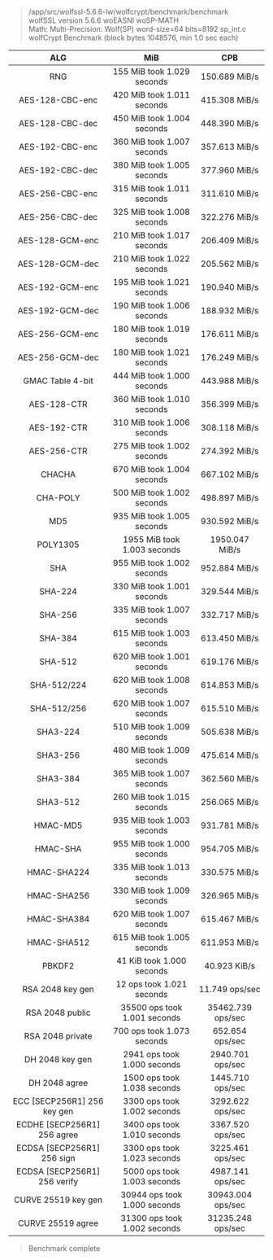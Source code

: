 > /app/src/wolfssl-5.6.6-lw/wolfcrypt/benchmark/benchmark  
> wolfSSL version 5.6.6 woEASNI woSP-MATH  
> Math:   Multi-Precision: Wolf(SP) word-size=64 bits=8192 sp_int.c  
> wolfCrypt Benchmark (block bytes 1048576, min 1.0 sec each)  

| ALG | MiB | CPB |
|:---:|:---:|:---:|
| RNG                             |   155 MiB took 1.029 seconds |     150.689 MiB/s |
| AES-128-CBC-enc                 |   420 MiB took 1.011 seconds |     415.308 MiB/s |
| AES-128-CBC-dec                 |   450 MiB took 1.004 seconds |     448.390 MiB/s |
| AES-192-CBC-enc                 |   360 MiB took 1.007 seconds |     357.613 MiB/s |
| AES-192-CBC-dec                 |   380 MiB took 1.005 seconds |     377.960 MiB/s |
| AES-256-CBC-enc                 |   315 MiB took 1.011 seconds |     311.610 MiB/s |
| AES-256-CBC-dec                 |   325 MiB took 1.008 seconds |     322.276 MiB/s |
| AES-128-GCM-enc                 |   210 MiB took 1.017 seconds |     206.409 MiB/s |
| AES-128-GCM-dec                 |   210 MiB took 1.022 seconds |     205.562 MiB/s |
| AES-192-GCM-enc                 |   195 MiB took 1.021 seconds |     190.940 MiB/s |
| AES-192-GCM-dec                 |   190 MiB took 1.006 seconds |     188.932 MiB/s |
| AES-256-GCM-enc                 |   180 MiB took 1.019 seconds |     176.611 MiB/s |
| AES-256-GCM-dec                 |   180 MiB took 1.021 seconds |     176.249 MiB/s |
| GMAC Table 4-bit                |   444 MiB took 1.000 seconds |     443.988 MiB/s |
| AES-128-CTR                     |   360 MiB took 1.010 seconds |     356.399 MiB/s |
| AES-192-CTR                     |   310 MiB took 1.006 seconds |     308.118 MiB/s |
| AES-256-CTR                     |   275 MiB took 1.002 seconds |     274.392 MiB/s |
| CHACHA                          |   670 MiB took 1.004 seconds |     667.102 MiB/s |
| CHA-POLY                        |   500 MiB took 1.002 seconds |     498.897 MiB/s |
| MD5                             |   935 MiB took 1.005 seconds |     930.592 MiB/s |
| POLY1305                        |  1955 MiB took 1.003 seconds |    1950.047 MiB/s |
| SHA                             |   955 MiB took 1.002 seconds |     952.884 MiB/s |
| SHA-224                         |   330 MiB took 1.001 seconds |     329.544 MiB/s |
| SHA-256                         |   335 MiB took 1.007 seconds |     332.717 MiB/s |
| SHA-384                         |   615 MiB took 1.003 seconds |     613.450 MiB/s |
| SHA-512                         |   620 MiB took 1.001 seconds |     619.176 MiB/s |
| SHA-512/224                     |   620 MiB took 1.008 seconds |     614.853 MiB/s |
| SHA-512/256                     |   620 MiB took 1.007 seconds |     615.510 MiB/s |
| SHA3-224                        |   510 MiB took 1.009 seconds |     505.638 MiB/s |
| SHA3-256                        |   480 MiB took 1.009 seconds |     475.614 MiB/s |
| SHA3-384                        |   365 MiB took 1.007 seconds |     362.560 MiB/s |
| SHA3-512                        |   260 MiB took 1.015 seconds |     256.065 MiB/s |
| HMAC-MD5                        |   935 MiB took 1.003 seconds |     931.781 MiB/s |
| HMAC-SHA                        |   955 MiB took 1.000 seconds |     954.705 MiB/s |
| HMAC-SHA224                     |   335 MiB took 1.013 seconds |     330.575 MiB/s |
| HMAC-SHA256                     |   330 MiB took 1.009 seconds |     326.965 MiB/s |
| HMAC-SHA384                     |   620 MiB took 1.007 seconds |     615.467 MiB/s |
| HMAC-SHA512                     |   615 MiB took 1.005 seconds |     611.953 MiB/s |
| PBKDF2                          |    41 KiB took 1.000 seconds |      40.923 KiB/s |
| RSA   2048              key gen |    12 ops took 1.021 seconds |    11.749 ops/sec |
| RSA   2048               public | 35500 ops took 1.001 seconds | 35462.739 ops/sec |
| RSA   2048              private |   700 ops took 1.073 seconds |   652.654 ops/sec |
| DH    2048              key gen |  2941 ops took 1.000 seconds |  2940.701 ops/sec |
| DH    2048                agree |  1500 ops took 1.038 seconds |  1445.710 ops/sec |
| ECC   [SECP256R1] 256   key gen |  3300 ops took 1.002 seconds |  3292.622 ops/sec |
| ECDHE [SECP256R1] 256     agree |  3400 ops took 1.010 seconds |  3367.520 ops/sec |
| ECDSA [SECP256R1] 256      sign |  3300 ops took 1.023 seconds |  3225.461 ops/sec |
| ECDSA [SECP256R1] 256    verify |  5000 ops took 1.003 seconds |  4987.141 ops/sec |
| CURVE 25519             key gen | 30944 ops took 1.000 seconds | 30943.004 ops/sec |
| CURVE 25519               agree | 31300 ops took 1.002 seconds | 31235.248 ops/sec |

> Benchmark complete  
